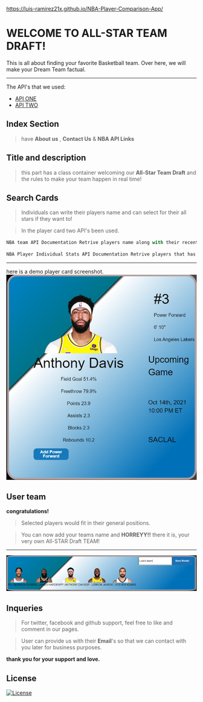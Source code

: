 https://luis-ramirez21x.github.io/NBA-Player-Comparison-App/
# WELCOME TO ALL-STAR TEAM DRAFT!

This is all about finding your favorite Basketball team. Over here, we will make your Dream Team factual. 


___





The API's that we used:

* [API ONE](https://data.nba.net/10s/prod/v2/2021/teams.json)
* [API TWO](http://data.nba.net/10s/prod/v1/2021/teams/hawks/schedule.json)


## Index Section 


> have **About us** , **Contact Us** & **NBA API Links**


## Title and description

> this part has a class container welcoming our **All-Star Team Draft** and the rules to make your team happen in real time!


## Search Cards

> Individuals can write their players name and can select for their all stars if they want to! 

>In the player card two API's been used.

```js
NBA team API Documentation Retrive players name along with their recent picture and other stats such as their assists, Field goals etc.
```

```js
NBA Player Individual Stats API Documentation Retrive players that has been called by User input. This API is an intensive NBA Player API offering complete accounts for all active NBA player games and show the stats right side of the player card.
```

___
here is a demo player card screenshot.
![ScreenShot1](./assets/images/ss1.PNG)

## User team

**congratulations!**

> Selected players would fit in their general positions. 

> You can now add your teams name and **HORREYY!!** there it is, your very own All-STAR Draft TEAM!
___
![ScreenShot12](./assets/images/ss2.PNG)

## Inqueries

> For twitter, facebook and github support, feel free to like and comment in our pages.

>User can provide us with their **Email**'s so that we can contact with you later for business purposes. 



**thank you for your support and love.**

## License
[![License](https://img.shields.io/badge/License-Boost_1.0-lightblue.svg)](https://www.boost.org/LICENSE_1_0.txt)
